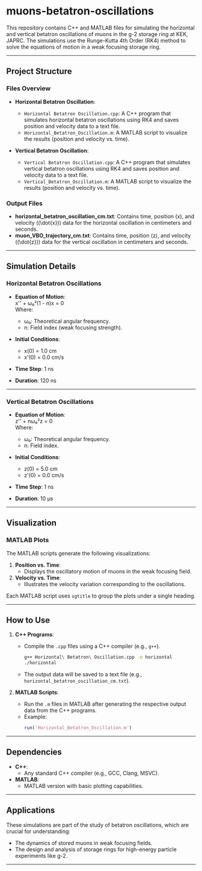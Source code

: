 # muons-betatron-oscillations
This repository contains C++ and MATLAB files for simulating the horizontal and vertical betatron oscillations of muons in the g-2 storage ring at KEK, JAPRC. The simulations use the Runge-Kutta 4th Order (RK4) method to solve the equations of motion in a weak focusing storage ring.

---

## Project Structure

### Files Overview
- **Horizontal Betatron Oscillation**:
  - `Horizontal Betatron Oscillation.cpp`: A C++ program that simulates horizontal betatron oscillations using RK4 and saves position and velocity data to a text file.
  - `Horizontal_Betatron_Oscillation.m`: A MATLAB script to visualize the results (position and velocity vs. time).

- **Vertical Betatron Oscillation**:
  - `Vertical Betatron Oscillation.cpp`: A C++ program that simulates vertical betatron oscillations using RK4 and saves position and velocity data to a text file.
  - `Vertical_Betatron_Oscillation.m`: A MATLAB script to visualize the results (position and velocity vs. time).

### Output Files
- **horizontal_betatron_oscillation_cm.txt**: Contains time, position (x), and velocity (\(\dot{x}\)) data for the horizontal oscillation in centimeters and seconds.
- **muon_VBO_trajectory_cm.txt**: Contains time, position (z), and velocity (\(\dot{z}\)) data for the vertical oscillation in centimeters and seconds.

---

## Simulation Details

### Horizontal Betatron Oscillations
- **Equation of Motion**:  
  x'' + ω₀²(1 - n)x = 0  
  Where:  
  - ω₀: Theoretical angular frequency.  
  - n: Field index (weak focusing strength).

- **Initial Conditions**:  
  - x(0) = 1.0 cm  
  - x'(0) = 0.0 cm/s  

- **Time Step**: 1 ns  
- **Duration**: 120 ns  

---

### Vertical Betatron Oscillations
- **Equation of Motion**:  
  z'' + nω₀²z = 0  
  Where:  
  - ω₀: Theoretical angular frequency.  
  - n: Field index.

- **Initial Conditions**:  
  - z(0) = 5.0 cm  
  - z'(0) = 0.0 cm/s  

- **Time Step**: 1 ns  
- **Duration**: 10 μs  

---

## Visualization

### MATLAB Plots
The MATLAB scripts generate the following visualizations:
1. **Position vs. Time**:
   - Displays the oscillatory motion of muons in the weak focusing field.
2. **Velocity vs. Time**:
   - Illustrates the velocity variation corresponding to the oscillations.

Each MATLAB script uses `sgtitle` to group the plots under a single heading.

---

## How to Use

1. **C++ Programs**:
   - Compile the `.cpp` files using a C++ compiler (e.g., `g++`).
     ```bash
     g++ Horizontal\ Betatron\ Oscillation.cpp -o horizontal
     ./horizontal
     ```
   - The output data will be saved to a text file (e.g., `horizontal_betatron_oscillation_cm.txt`).

2. **MATLAB Scripts**:
   - Run the `.m` files in MATLAB after generating the respective output data from the C++ programs.
   - Example:
     ```matlab
     run('Horizontal_Betatron_Oscillation.m')
     ```

---

## Dependencies
- **C++**:
  - Any standard C++ compiler (e.g., GCC, Clang, MSVC).
- **MATLAB**:
  - MATLAB version with basic plotting capabilities.

---

## Applications
These simulations are part of the study of betatron oscillations, which are crucial for understanding:
- The dynamics of stored muons in weak focusing fields.
- The design and analysis of storage rings for high-energy particle experiments like g-2.

---
